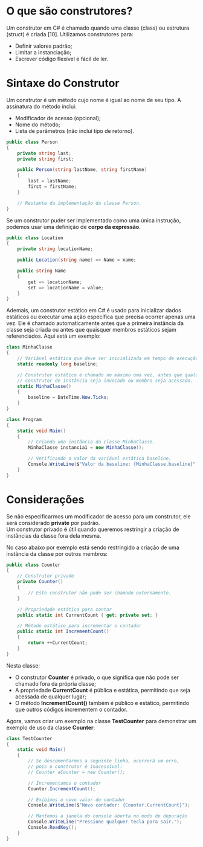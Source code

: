 # O que são construtores?
Um construtor em C# é chamado quando uma classe (class) ou estrutura (struct) é criada [10].
Utilizamos construtores para:
- Definir valores padrão;
- Limitar a instanciação;
- Escrever código flexível e fácil de ler.

# Sintaxe do Construtor
Um construtor é um método cujo nome é igual ao nome de seu tipo. A assinatura do método inclui:
- Modificador de acesso (opcional);
- Nome do método;
- Lista de parâmetros (não inclui tipo de retorno).
```csharp
public class Person
{
    private string last;
    private string first;

    public Person(string lastName, string firstName)
    {
        last = lastName;
        first = firstName;
    }

    // Restante da implementação da classe Person.
}
```
  
Se um construtor puder ser implementado como uma única instrução, podemos usar uma definição de **corpo da expressão**.
```csharp
public class Location
{
    private string locationName;

    public Location(string name) => Name = name;

    public string Name
    {
        get => locationName;
        set => locationName = value;
    }
}
```

Ademais, um construtor estático em C# é usado para inicializar dados estáticos ou executar uma ação específica que precisa ocorrer apenas uma vez. Ele é chamado automaticamente antes que a primeira instância da classe seja criada ou antes que quaisquer membros estáticos sejam referenciados. Aqui está um exemplo:
```csharp
class MinhaClasse
{
    // Variável estática que deve ser inicializada em tempo de execução.
    static readonly long baseline;

    // Construtor estático é chamado no máximo uma vez, antes que qualquer
    // construtor de instância seja invocado ou membro seja acessado.
    static MinhaClasse()
    {
        baseline = DateTime.Now.Ticks;
    }
}

class Program
{
    static void Main()
    {
        // Criando uma instância da classe MinhaClasse.
        MinhaClasse instancia1 = new MinhaClasse();

        // Verificando o valor da variável estática baseline.
        Console.WriteLine($"Valor da baseline: {MinhaClasse.baseline}");
    }
}
```

# Considerações
  
Se não especificarmos um modificador de acesso para um construtor, ele será considerado **private** por padrão.  
Um construtor privado é útil quando queremos restringir a criação de instâncias da classe fora dela mesma.
  
No caso abaixo por exemplo está sendo restringido a criação de uma instância da classe por outros membros:
```csharp
public class Counter
{
    // Construtor privado
    private Counter()
    {
        // Este construtor não pode ser chamado externamente.
    }

    // Propriedade estática para contar
    public static int CurrentCount { get; private set; }

    // Método estático para incrementar o contador
    public static int IncrementCount()
    {
        return ++CurrentCount;
    }
}
```
  
Nesta classe:
- O construtor **Counter** é privado, o que significa que não pode ser chamado fora da própria classe;
- A propriedade **CurrentCount** é pública e estática, permitindo que seja acessada de qualquer lugar;
- O método **IncrementCount()** também é público e estático, permitindo que outros códigos incrementem o contador.

Agora, vamos criar um exemplo na classe **TestCounter** para demonstrar um exemplo de uso da classe **Counter**:
```csharp
class TestCounter
{
    static void Main()
    {
        // Se descomentarmos a seguinte linha, ocorrerá um erro,
        // pois o construtor é inacessível:
        // Counter aCounter = new Counter();

        // Incrementamos o contador
        Counter.IncrementCount();

        // Exibimos o novo valor do contador
        Console.WriteLine($"Novo contador: {Counter.CurrentCount}");

        // Mantemos a janela do console aberta no modo de depuração
        Console.WriteLine("Pressione qualquer tecla para sair.");
        Console.ReadKey();
    }
}
```